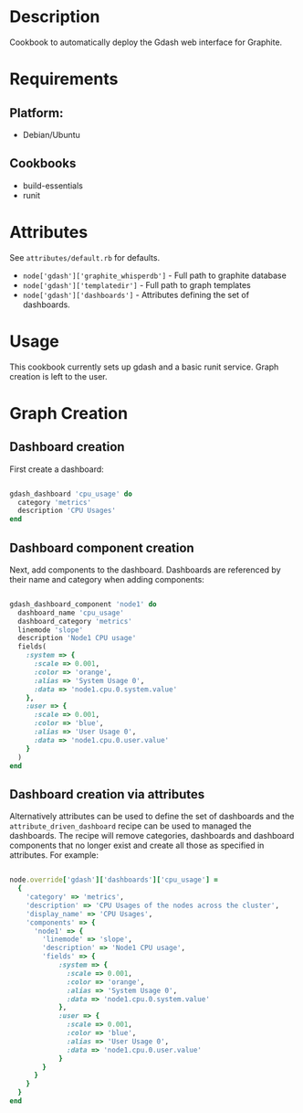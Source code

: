 Description
===========

Cookbook to automatically deploy the Gdash web interface for
Graphite.

Requirements
============

## Platform:

 * Debian/Ubuntu

## Cookbooks

 * build-essentials
 * runit

Attributes
==========

 See `attributes/default.rb` for defaults.

 * `node['gdash']['graphite_whisperdb']` - Full path to graphite
   database
 * `node['gdash']['templatedir']` - Full path to graph templates
 * `node['gdash']['dashboards']` - Attributes defining the set of dashboards.

Usage
=====

This cookbook currently sets up gdash and a basic runit service.
Graph creation is left to the user.

Graph Creation
==============

Dashboard creation
------------------

First create a dashboard:

```ruby

gdash_dashboard 'cpu_usage' do
  category 'metrics'
  description 'CPU Usages'
end
```

Dashboard component creation
----------------------------

Next, add components to the dashboard. Dashboards are referenced by
their name and category when adding components:

```ruby

gdash_dashboard_component 'node1' do
  dashboard_name 'cpu_usage'
  dashboard_category 'metrics'
  linemode 'slope'
  description 'Node1 CPU usage'
  fields(
    :system => {
      :scale => 0.001,
      :color => 'orange',
      :alias => 'System Usage 0',
      :data => 'node1.cpu.0.system.value'
    },
    :user => {
      :scale => 0.001,
      :color => 'blue',
      :alias => 'User Usage 0',
      :data => 'node1.cpu.0.user.value'
    }
  )
end
```


Dashboard creation via attributes
---------------------------------

Alternatively attributes can be used to define the set of dashboards
and the `attribute_driven_dashboard` recipe can be used to managed the
dashboards. The recipe will remove categories, dashboards and dashboard
components that no longer exist and create all those as specified in
attributes. For example:

```ruby

node.override['gdash']['dashboards']['cpu_usage'] =
  {
    'category' => 'metrics',
    'description' => 'CPU Usages of the nodes across the cluster',
    'display_name' => 'CPU Usages',
    'components' => {
      'node1' => {
        'linemode' => 'slope',
        'description' => 'Node1 CPU usage',
        'fields' => {
            :system => {
              :scale => 0.001,
              :color => 'orange',
              :alias => 'System Usage 0',
              :data => 'node1.cpu.0.system.value'
            },
            :user => {
              :scale => 0.001,
              :color => 'blue',
              :alias => 'User Usage 0',
              :data => 'node1.cpu.0.user.value'
            }
        }
      }
    }
  }
end
```

